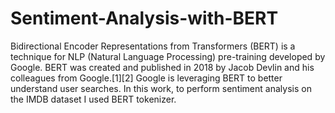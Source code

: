# Sentiment-Analysis-with-BERT
Bidirectional Encoder Representations from Transformers (BERT) is a technique for NLP (Natural Language Processing) pre-training developed by Google. BERT was created and published in 2018 by Jacob Devlin and his colleagues from Google.[1][2] Google is leveraging BERT to better understand user searches.
In this work, to perform sentiment analysis on the IMDB dataset I used BERT tokenizer.
